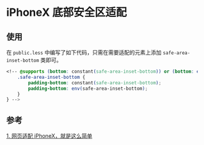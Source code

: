 # iPhoneX 底部安全区适配

## 使用

在 `public.less` 中编写了如下代码，只需在需要适配的元素上添加 `safe-area-inset-bottom` 类即可。


```css
<!-- @supports (bottom: constant(safe-area-inset-bottom)) or (bottom: env(safe-area-inset-bottom)) {
    .safe-area-inset-bottom {
        padding-bottom: constant(safe-area-inset-bottom);
        padding-bottom: env(safe-area-inset-bottom);
    }
} -->
```




## 参考

[1. 网页适配 iPhoneX，就是这么简单
](https://aotu.io/notes/2017/11/27/iphonex/index.html)
